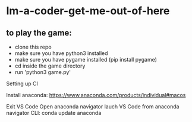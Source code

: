 # Im-a-coder-get-me-out-of-here #

## to play the game: ##
- clone this repo
- make sure you have python3 installed
- make sure you have pygame installed (pip install pygame)
- cd inside the game directory
- run 'python3 game.py'




Setting up CI

Install anaconda:
https://www.anaconda.com/products/individual#macos 

Exit VS Code
Open anaconda navigator
lauch VS Code from anaconda navigator
CLI: conda update anaconda



